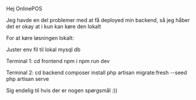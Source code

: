 Hej OnlinePOS

Jeg havde en del problemer med at få deployed min backend, så jeg håber det er okay at i kun kan køre den lokalt

For at køre løsningen lokalt:

Juster env fil til lokal mysql db

Terminal 1:
cd frontend 
npm i
npm run dev 

Terminal 2:
cd backend
composer install
php artisan migrate:fresh --seed
php artisan serve


Sig endelig til hvis der er nogen spørgsmål :))

